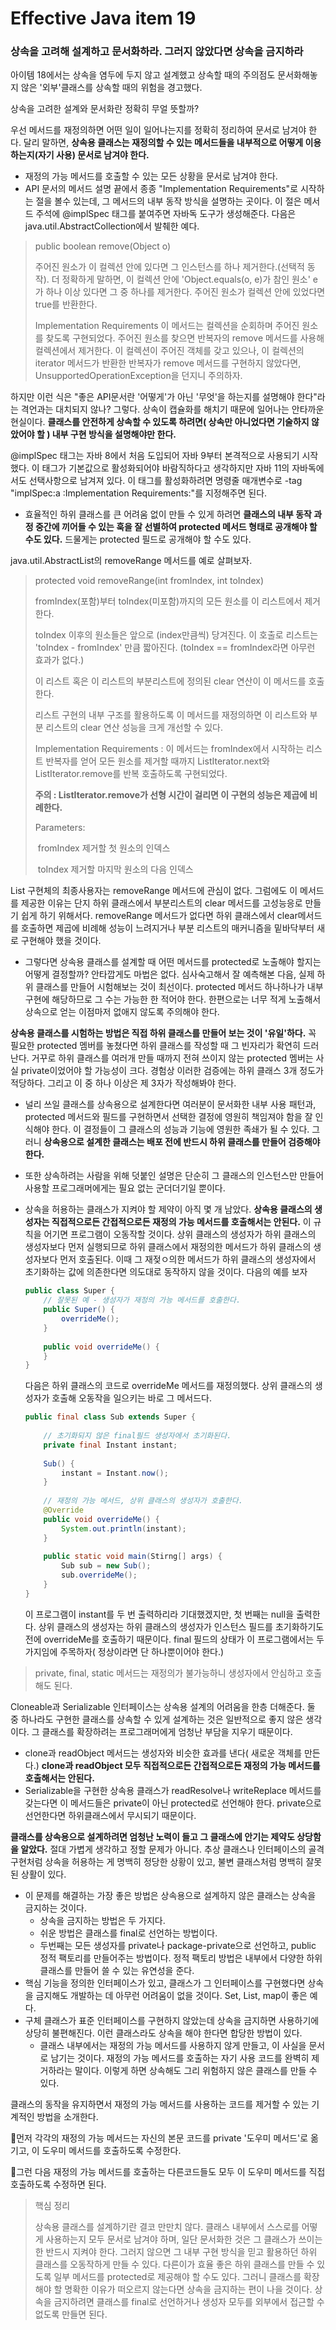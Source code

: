 # Effective Java item 19



### 상속을 고려해 설계하고 문서화하라. 그러지 않았다면 상속을 금지하라



아이템 18에서는 상속을 염두에 두지 않고 설계했고 상속할 때의 주의점도 문서화해놓지 않은 '외부'클래스를 상속할 때의 위험을 경고했다.

상속을 고려한 설계와 문서화란 정확히 무얼 뜻할까?

우선 메서드를 재정의하면 어떤 일이 일어나는지를 정확히 정리하여 문서로 남겨야 한다. 달리 말하면, **상속용 클래스는 재정의할 수 있는 메서드들을 내부적으로 어떻게 이용하는지(자기 사용) 문서로 남겨야 한다.**

- 재정의 가능 메서드를 호출할 수 있는 모든 상황을 문서로 남겨야 한다.
- API 문서의 메서드 설명 끝에서 종종 "Implementation Requirements"로 시작하는 절을 볼수 있는데, 그 메서드의 내부 동작 방식을 설명하는 곳이다. 이 절은 메서드 주석에 @implSpec 태그를 붙여주면 자바독 도구가 생성해준다. 다음은 java.util.AbstractCollection에서 발췌한 예다.

> public boolean remove(Object o) 
>
> 주어진 원소가 이 컬렉션 안에 있다면 그 인스턴스를 하나 제거한다.(선택적 동작). 더 정확하게 말하면, 이 컬렉션 안에 'Object.equals(o, e)가 참인 원소' e가 하나 이상 있다면 그 중 하나를 제거한다. 주어진 원소가 컬렉션 안에 있었다면 true를 반환한다.
>
> Implementation Requirements 이 메서드는 컬렉션을 순회하며 주어진 원소를 찾도록 구현되었다. 주어진 원소를 찾으면 반복자의 remove 메서드를 사용해 컬렉션에서 제거한다. 이 컬렉션이 주어진 객체를 갖고 있으나, 이 컬렉션의 iterator 메서드가 반환한 반복자가 remove 메서드를 구현하지 않았다면, UnsupportedOperationException을 던지니 주의하자.



하지만 이런 식은 "좋은 API문서란 '어떻게'가 아닌 '무엇'을 하는지를 설명해야 한다"라는 격언과는 대치되지 않나? 그렇다. 상속이 캡슐화를 해치기 때문에 일어나는 안타까운 현실이다. **클래스를 안전하게 상속할 수 있도록 하려면( 상속만 아니었다면 기술하지 않았어야 할 ) 내부 구현 방식을 설명해야만 한다.**



@implSpec 태그는 자바 8에서 처음 도입되어 자바 9부터 본격적으로 사용되기 시작했다. 이 태그가 기본값으로 활성화되어야 바람직하다고 생각하지만 자바 11의 자바독에서도 선택사항으로 남겨져 있다. 이 태그를 활성화하려면 명령줄 매개변수로 -tag "implSpec:a :Implementation Requirements:"를 지정해주면 된다.



- 효율적인 하위 클래스를 큰 어려움 없이 만들 수 있게 하려면 **클래스의 내부 동작 과정 중간에 끼어들 수 있는 훅을 잘 선별하여 protected 메서드 형태로 공개해야 할 수도 있다.** 드물게는 protected 필드로 공개해야 할 수도 있다.



java.util.AbstractList의 removeRange 메서드를 예로 살펴보자.

> protected void removeRange(int fromIndex, int toIndex)
>
> fromIndex(포함)부터 toIndex(미포함)까지의 모든 원소를 이 리스트에서 제거한다.
>
> toIndex 이후의 원소들은 앞으로 (index만큼씩) 당겨진다. 이 호출로 리스트는 'toIndex - fromIndex' 만큼 짧아진다. (toIndex == fromIndex라면 아무런 효과가 없다.)
>
> 이 리스트 혹은 이 리스트의 부분리스트에 정의된 clear 연산이 이 메서드를 호출한다.
>
> 리스트 구현의 내부 구조를 활용하도록 이 메서드를 재정의하면 이 리스트와 부분 리스트의 clear 연산 성능을 크게 개선할 수 있다.
>
>  Implementation Requirements : 이 메서드는 fromIndex에서 시작하는 리스트 반복자를 얻어 모든 원소를 제거할 때까지 ListIterator.next와 ListIterator.remove를 반복 호출하도록 구현되었다.
>
> **주의 : ListIterator.remove가 선형 시간이 걸리면 이 구현의 성능은 제곱에 비례한다.**
>
> Parameters:
>
> ​					fromIndex 제거할 첫 원소의 인덱스
>
> ​					toIndex       제거할 마지막 원소의 다음 인덱스



List 구현체의 최종사용자는 removeRange 메서드에 관심이 없다. 그럼에도 이 메서드를 제공한 이유는 단지 하위 클래스에서 부분리스트의 clear 메서드를 고성능응로 만들기 쉽게 하기 위해서다. removeRange 메서드가 없다면 하위 클래스에서 clear메서드를 호출하면 제곱에 비례해 성능이 느려지거나 부분 리스트의 매커니즘을 밑바닥부터 새로 구현해야 했을 것이다.



- 그렇다면 상속용 클래스를 설계할 때 어떤 메서드를 protected로 노출해야 할지는 어떻게 결정할까? 안타깝게도 마법은 없다. 심사숙고해서 잘 예측해본 다음, 실제 하위 클래스를 만들어 시험해보는 것이 최선이다. protected 메서드 하나하나가 내부 구현에 해당하므로 그 수는 가능한 한 적어야 한다. 한편으로는 너무 적게 노출해서 상속으로 얻는 이점마저 없애지 않도록 주의해야 한다.



**상속용 클래스를 시험하는 방법은 직접 하위 클래스를 만들어 보는 것이 '유일'하다.** 꼭 필요한 protected 멤버를 놓쳤다면 하위 클래스를 작성할 때 그 빈자리가 확연히 드러난다. 거꾸로 하위 클래스를 여러개 만들 때까지 전혀 쓰이지 않는 protected 멤버는 사실 private이었어야 할 가능성이 크다. 경험상 이러한 검증에는 하위 클래스 3개 정도가 적당하다. 그리고 이 중 하나 이상은 제 3자가 작성해봐야 한다.



- 널리 쓰일 클래스를 상속용으로 설계한다면 여러분이 문서화한 내부 사용 패턴과, protected 메서드와 필드를 구현하면서 선택한 결정에 영원히 책임져야 함을 잘 인식해야 한다. 이 결정들이 그 클래스의 성능과 기능에 영원한 족쇄가 될 수 있다. 그러니 **상속용으로 설계한 클래스는 배포 전에 반드시 하위 클래스를 만들어 검증해야 한다.**

- 또한 상속하려는 사람을 위해 덧붙인 설명은 단순히 그 클래스의 인스턴스만 만들어 사용할 프로그래머에게는 필요 없는 군더더기일 뿐이다.

- 상속을 허용하는 클래스가 지켜야 할 제약이 아직 몇 개 남았다. **상속용 클래스의 생성자는 직접적으로든 간접적으로든 재정의 가능 메서드를 호출해서는 안된다.** 이 규칙을 어기면 프로그램이 오동작할 것이다. 상위 클래스의 생성자가 하위 클래스의 생성자보다 먼저 실행되므로 하위 클래스에서 재정의한 메서드가 하위 클래스의 생성자보다 먼저 호출된다. 이때 그 재젖ㅇ의한 메서드가 하위 클래스의 생성자에서 초기화하는 값에 의존한다면 의도대로 동작하지 않을 것이다. 다음의 예를 보자

  ```java
  public class Super {
      // 잘못된 예 - 생성자가 재정의 가능 메서드를 호출한다.
      public Super() {
          overrideMe();
      }
      
      public void overrideMe() {
      }
  }
  ```

  다음은 하위 클래스의 코드로 overrideMe 메서드를 재정의했다. 상위 클래스의 생성자가 호출해 오동작을 일으키는 바로 그 메서드다.

  ```java
  public final class Sub extends Super {
      
      // 초기화되지 않은 final필드 생성자에서 초기화된다.
      private final Instant instant;
      
      Sub() {
          instant = Instant.now();
      }
      
      // 재정의 가능 메서드, 상위 클래스의 생성자가 호출한다.
      @Override
      public void overrideMe() {
          System.out.println(instant);
      }
      
      public static void main(Stirng[] args) {
          Sub sub = new Sub();
          sub.overrideMe();
      }
  }
  ```

  이 프로그램이 instant를 두 번 출력하리라 기대했겠지만, 첫 번째는 null을 출력한다. 상위 클래스의 생성자는 하위 클래스의 생성자가 인스턴스 필드를 초기화하기도 전에 overrideMe를 호출하기 때문이다. final 필드의 상태가 이 프로그램에서는 두 가지임에 주목하자( 정상이라면 단 하나뿐이어야 한다.)



> private, final, static 메서드는 재정의가 불가능하니 생성자에서 안심하고 호출해도 된다.



Cloneable과 Serializable 인터페이스는 상속용 설계의 어려움을 한층 더해준다. 둘 중 하나라도 구현한 클래스를 상속할 수 있게 설계하는 것은 일반적으로 좋지 않은 생각이다. 그 클래스를 확장하려는 프로그래머에게 엄청난 부담을 지우기 때문이다.



- clone과 readObject 메서드는 생성자와 비슷한 효과를 낸다( 새로운 객체를 만든다.) **clone과 readObject 모두 직접적으로든 간접적으로든 재정의 가능 메서드를 호출해서는 안된다.**
- Serializable을 구현한 상속용 클래스가 readResolve나 writeReplace 메서드를 갖는다면 이 메서드들은 private이 아닌 protected로 선언해야 한다. private으로 선언한다면 하위클래스에서 무시되기 때문이다.



**클래스를 상속용으로 설계하려면 엄청난 노력이 들고 그 클래스에 안기는 제약도 상당함을 알았다.** 절대 가볍게 생각하고 정할 문제가 아니다. 추상 클래스나 인터페이스의 골격 구현처럼 상속을 허용하는 게 명백히 정당한 상황이 있고, 불변 클래스처럼 명백히 잘못된 상활이 있다.



- 이 문제를 해결하는 가장 좋은 방법은 상속용으로 설계하지 않은 클래스는 상속을 금지하는 것이다.
  - 상속을 금지하는 방법은 두 가지다.
  - 쉬운 방법은 클래스를 final로 선언하는 방법이다.
  - 두번째는 모든 생성자를 private나 package-private으로 선언하고, public 정적 팩토리를 만들어주는 방법이다. 정적 팩토리 방법은 내부에서 다양한 하위 클래스를 만들어 쓸 수 있는 유연성을 준다.
- 핵심 기능을 정의한 인터페이스가 있고, 클래스가 그 인터페이스를 구현했다면 상속을 금지해도 개발하는 데 아무런 어려움이 없을 것이다. Set, List, map이 좋은 예다.
- 구체 클래스가 표준 인터페이스를 구현하지 않았는데 상속을 금지하면 사용하기에 상당히 불편해진다. 이런 클래스라도 상속을 해야 한다면 합당한 방법이 있다.
  - 클래스 내부에서는 재정의 가능 메서드를 사용하지 않게 만들고, 이 사실을 문서로 남기는 것이다. 재정의 가능 메서드를 호출하는 자기 사용 코드를 완벽히 제거하라는 말이다. 이렇게 하면 상속해도 그리 위험하지 않은 클래스를 만들 수 있다.



클래스의 동작을 유지하면서 재정의 가능 메서드를 사용하는 코드를 제거할 수 있는 기계적인 방법을 소개한다.

:apple:먼저 각각의 재정의 가능 메서드는 자신의 본문 코드를 private '도우미 메서드'로 옮기고, 이 도우미 메서드를 호출하도록 수정한다.

:banana:그런 다음 재정의 가능 메서드를 호출하는 다른코드들도 모두 이 도우미 메서드를 직접 호출하도록 수정하면 된다.



> 핵심 정리
>
> 상속용 클래스를 설계하기란 결코 만만치 않다. 클래스 내부에서 스스로를 어떻게 사용하는지 모두 문서로 남겨야 하며, 일단 문서화한 것은 그 클래스가 쓰이는 한 반드시 지켜야 한다. 그러지 않으면 그 내부 구현 방식을 믿고 활용하던 하위 클래스를 오동작하게 만들 수 있다. 다른이가 효율 좋은 하위 클래스를 만들 수 있도록 일부 메서드를 protected로 제공해야 할 수도 있다. 그러니 클래스를 확장해야 할 명확한 이유가 떠오르지 않는다면 상속을 금지하는 편이 나을 것이다. 상속을 금지하려면 클래스를 final로 선언하거나 생성자 모두를 외부에서 접근할 수 없도록 만들면 된다.